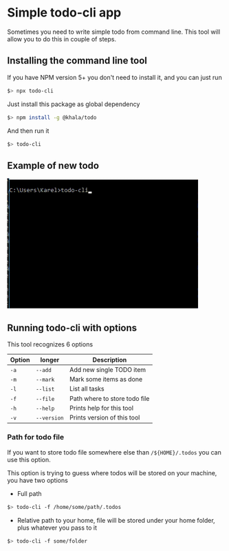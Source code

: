 # Simple todo-cli app
Sometimes you need to write simple todo from command line. This tool will allow you to do this in couple of steps.

## Installing the command line tool
If you have NPM version 5+ you don't need to install it, and you can just run
```bash
$> npx todo-cli
```

Just install this package as global dependency
```bash
$> npm install -g @khala/todo
```

And then run it
```bash
$> todo-cli
```

## Example of new todo
![TODO example](static/todo-example.gif?raw=true "TODO example")

## Running todo-cli with options
This tool recognizes 6 options

| Option | longer | Description |
|---|---|---|
| `-a` | `--add` | Add new single TODO item |
| `-m` | `--mark` | Mark some items as done |
| `-l` | `--list` | List all tasks |
| `-f` | `--file` | Path where to store todo file |
| `-h` | `--help` | Prints help for this tool |
| `-v` | `--version` | Prints version of this tool |

### Path for todo file
If you want to store todo file somewhere else than `/${HOME}/.todos` you can use this option.

This option is trying to guess where todos will be stored on your machine, you have two options

* Full path
```bash
$> todo-cli -f /home/some/path/.todos
```
* Relative path to your home, file will be stored under your home folder, plus whatever you pass to it
```bash
$> todo-cli -f some/folder
```

